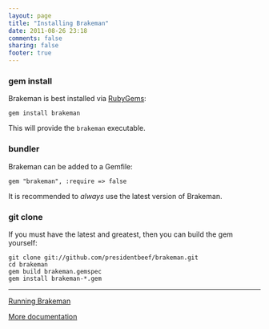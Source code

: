 ```yaml
---
layout: page
title: "Installing Brakeman"
date: 2011-08-26 23:18
comments: false
sharing: false
footer: true
---
```


### gem install

Brakeman is best installed via [RubyGems](http://rubygems.org/):

    gem install brakeman

This will provide the `brakeman` executable.

### bundler

Brakeman can be added to a Gemfile:

    gem "brakeman", :require => false

It is recommended to _always_ use the latest version of Brakeman.

### git clone

If you must have the latest and greatest, then you can build the gem yourself:

    git clone git://github.com/presidentbeef/brakeman.git
    cd brakeman
    gem build brakeman.gemspec
    gem install brakeman-*.gem

---
[Running Brakeman](/docs/running)

[More documentation](/docs)
